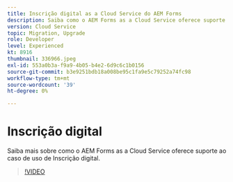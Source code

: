```yaml
---
title: Inscrição digital as a Cloud Service do AEM Forms
description: Saiba como o AEM Forms as a Cloud Service oferece suporte ao caso de uso de Inscrição digital.
version: Cloud Service
topic: Migration, Upgrade
role: Developer
level: Experienced
kt: 8916
thumbnail: 336966.jpeg
exl-id: 553a0b3a-f9a9-4b05-b4e2-6d9c6c1b0156
source-git-commit: b3e9251bdb18a008be95c1fa9e5c79252a74fc98
workflow-type: tm+mt
source-wordcount: '39'
ht-degree: 0%

---
```


# Inscrição digital

Saiba mais sobre como o AEM Forms as a Cloud Service oferece suporte ao caso de uso de Inscrição digital.

>[!VIDEO](https://video.tv.adobe.com/v/336966?quality=12&learn=on)
